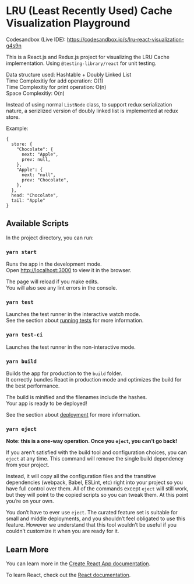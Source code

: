 # LRU (Least Recently Used) Cache Visualization Playground
Codesandbox (Live IDE): https://codesandbox.io/s/lru-react-visualization-g4s9n
 
This is a React.js and Redux.js project for visualizing the LRU Cache implementation. Using `@testing-library/react` for unit testing.

Data structure used: Hashtable + Doubly Linked List  
Time Complexitiy for add operation: O(1)  
Time Complexitiy for print operation: O(n)  
Space Complexitiy: O(n)

Instead of using normal `ListNode` class, to support redux serialization nature, a serizlized version of doubly linked list is implemented at redux store.

Example:
```
{
  store: {
    "Chocolate": {
      next: "Apple",
      prev: null,
    },
    "Apple": {
      next: "null",
      prev: "Chocolate",
    },
  },
  head: "Chocolate",
  tail: "Apple"
}
```

## Available Scripts

In the project directory, you can run:

### `yarn start`

Runs the app in the development mode.<br />
Open [http://localhost:3000](http://localhost:3000) to view it in the browser.

The page will reload if you make edits.<br />
You will also see any lint errors in the console.

### `yarn test`

Launches the test runner in the interactive watch mode.<br />
See the section about [running tests](https://facebook.github.io/create-react-app/docs/running-tests) for more information.
### `yarn test-ci`

Launches the test runner in the non-interactive mode.<br />

### `yarn build`

Builds the app for production to the `build` folder.<br />
It correctly bundles React in production mode and optimizes the build for the best performance.

The build is minified and the filenames include the hashes.<br />
Your app is ready to be deployed!

See the section about [deployment](https://facebook.github.io/create-react-app/docs/deployment) for more information.

### `yarn eject`

**Note: this is a one-way operation. Once you `eject`, you can’t go back!**

If you aren’t satisfied with the build tool and configuration choices, you can `eject` at any time. This command will remove the single build dependency from your project.

Instead, it will copy all the configuration files and the transitive dependencies (webpack, Babel, ESLint, etc) right into your project so you have full control over them. All of the commands except `eject` will still work, but they will point to the copied scripts so you can tweak them. At this point you’re on your own.

You don’t have to ever use `eject`. The curated feature set is suitable for small and middle deployments, and you shouldn’t feel obligated to use this feature. However we understand that this tool wouldn’t be useful if you couldn’t customize it when you are ready for it.

## Learn More

You can learn more in the [Create React App documentation](https://facebook.github.io/create-react-app/docs/getting-started).

To learn React, check out the [React documentation](https://reactjs.org/).
